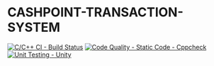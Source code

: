 # CASHPOINT-TRANSACTION-SYSTEM
[![C/C++ CI - Build Status](https://github.com/priyaaketi07/stepin_calcutor-using-funtion-pointer/actions/workflows/build.yml/badge.svg)](https://github.com/priyaaketi07/stepin_calcutor-using-funtion-pointer/actions/workflows/build.yml)
[![Code Quality - Static Code - Cppcheck](https://github.com/priyaaketi07/stepin_calcutor-using-funtion-pointer/actions/workflows/cppcheck.yml/badge.svg)](https://github.com/priyaaketi07/stepin_calcutor-using-funtion-pointer/actions/workflows/cppcheck.yml)
[![Unit Testing - Unity](https://github.com/priyaaketi07/stepin_calcutor-using-funtion-pointer/actions/workflows/unittest.yml/badge.svg)](https://github.com/priyaaketi07/stepin_calcutor-using-funtion-pointer/actions/workflows/unittest.yml)
